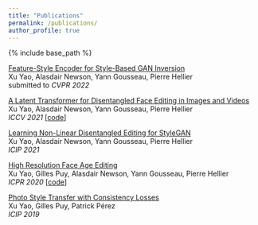 ```yaml
---
title: "Publications"
permalink: /publications/
author_profile: true
---
```


{% include base_path %}

[Feature-Style Encoder for Style-Based GAN Inversion](https://xu-yao.github.io/files/Feature_Style_Encoder_for_Style_Based_GAN_Inversion_arxiv.pdf)  
Xu Yao, Alasdair Newson, Yann Gousseau, Pierre Hellier \
submitted to *CVPR 2022* 

[A Latent Transformer for Disentangled Face Editing in Images and Videos](https://openaccess.thecvf.com/content/ICCV2021/papers/Yao_A_Latent_Transformer_for_Disentangled_Face_Editing_in_Images_and_ICCV_2021_paper.pdf)  
Xu Yao, Alasdair Newson, Yann Gousseau, Pierre Hellier \
*ICCV 2021* [[code](https://github.com/InterDigitalInc/Latent-Transformer)]

[Learning Non-Linear Disentangled Editing for StyleGAN](https://xu-yao.github.io/files/2021ICIP_Disentanglement_final_version.pdf)  
Xu Yao, Alasdair Newson, Yann Gousseau, Pierre Hellier \
*ICIP 2021*

[High Resolution Face Age Editing](https://arxiv.org/pdf/2005.04410.pdf)  
Xu Yao, Gilles Puy, Alasdair Newson, Yann Gousseau, Pierre Hellier \
*ICPR 2020* [[code](https://github.com/InterDigitalInc/HRFAE)]

[Photo Style Transfer with Consistency Losses](https://arxiv.org/pdf/2005.04408.pdf)  
Xu Yao, Gilles Puy, Patrick Pérez \
*ICIP 2019* 